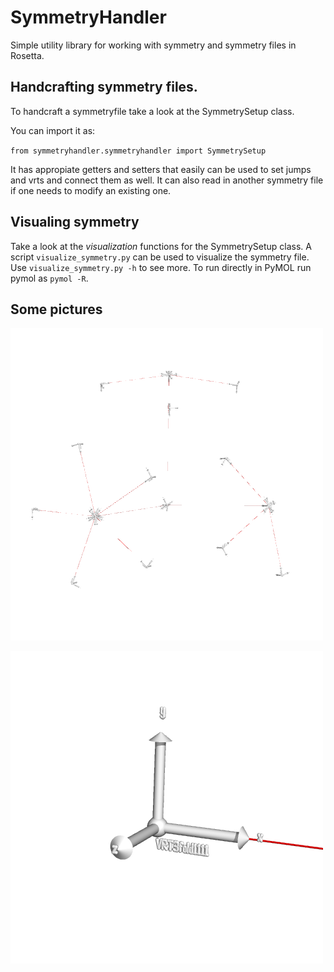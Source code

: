 # SymmetryHandler
Simple utility library for working with symmetry and symmetry files in Rosetta.

## Handcrafting symmetry files. 

To handcraft a symmetryfile take a look at the SymmetrySetup class. 

You can import it as: 

`from symmetryhandler.symmetryhandler import SymmetrySetup`

It has appropiate getters and setters that easily can be used to set jumps and vrts and connect them as well. It can also read in another symmetry file if one needs to modify an existing one. 

## Visualing symmetry

Take a look at the *visualization* functions for the SymmetrySetup class. A script `visualize_symmetry.py` can be used to visualize the symmetry file. Use `visualize_symmetry.py -h` to see more. To run directly in PyMOL run pymol as `pymol -R`.

## Some pictures 

![Icosahedral symmetry](images/full.png "Icoshadral symmetry")

![Axes](images/closeup.png "VRT axes")
